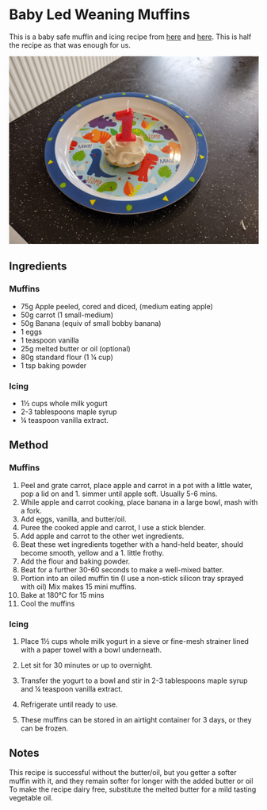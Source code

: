 # Baby Led Weaning Muffins # 

This is a baby safe muffin and icing recipe from [here](https://mykidslickthebowl.com/baby-led-weaning-muffins-apple-banana-carrot/) and [here](https://www.yummytoddlerfood.com/recipes/desserts/best-smash-cake-with-yogurt-frosting/). This is half the recipe as that was enough for us.

![Iced Baby Muffin](/public/images/Baby-Muffins.jpg)

## Ingredients ## 

### Muffins

- 75g Apple peeled, cored and diced, (medium eating apple)
- 50g carrot (1 small-medium)
- 50g Banana (equiv of small bobby banana)
- 1 eggs
- 1 teaspoon vanilla
- 25g melted butter or oil (optional)
- 80g standard flour (1 ¼ cup)
- 1 tsp baking powder

### Icing

- 1½ cups whole milk yogurt
- 2-3 tablespoons maple syrup
- ¼ teaspoon vanilla extract.

## Method ## 

### Muffins

1. Peel and grate carrot, place apple and carrot in a pot with a little water, pop a lid on and 1. simmer until apple soft. Usually 5-6 mins.
1. While apple and carrot cooking, place banana in a large bowl, mash with a fork.
1. Add eggs, vanilla, and butter/oil.
1. Puree the cooked apple and carrot, I use a stick blender.
1. Add apple and carrot to the other wet ingredients.
1. Beat these wet ingredients together with a hand-held beater, should become smooth, yellow and a 1. little frothy.
1. Add the flour and baking powder.
1. Beat for a further 30-60 seconds to make a well-mixed batter.
1. Portion into an oiled muffin tin (I use a non-stick silicon tray sprayed with oil) Mix makes 15 mini muffins.
1. Bake at 180°C for 15 mins
1. Cool the muffins

### Icing

1. Place 1½ cups whole milk yogurt in a sieve or fine-mesh strainer lined with a paper towel with a bowl underneath.
1. Let sit for 30 minutes or up to overnight.
1. Transfer the yogurt to a bowl and stir in 2-3 tablespoons maple syrup and ¼ teaspoon vanilla extract.
1. Refrigerate until ready to use.

1. These muffins can be stored in an airtight container for 3 days, or they can be frozen.

## Notes

This recipe is successful without the butter/oil, but you getter a softer muffin with it, and they remain softer for longer with the added butter or oil
To make the recipe dairy free, substitute the melted butter for a mild tasting vegetable oil. 
